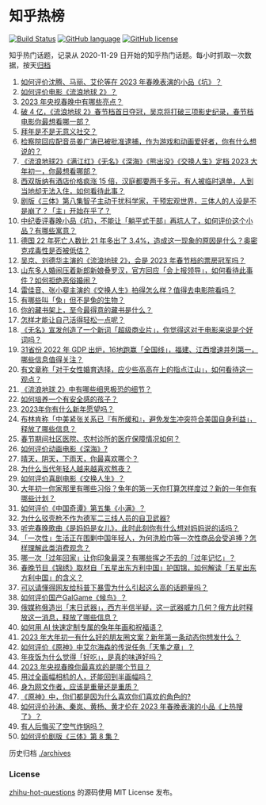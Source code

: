 # 知乎热榜
[![Build Status](https://github.com/ToWeLong/zhihu-hot-questions/workflows/CI/badge.svg)](https://github.com/ToWeLong/zhihu-hot-questions/actions)
[![GitHub language](https://img.shields.io/badge/language-golang-orange.svg)](https://golang.org/)
[![GitHub license](https://img.shields.io/github/license/ToWeLong/zhihu-hot-questions)](https://github.com/ToWeLong/zhihu-hot-questions/blob/main/LICENSE)

知乎热门话题，记录从 2020-11-29 日开始的知乎热门话题。每小时抓取一次数据，按天[归档](./archives)

<!-- BEGIN -->

1. [如何评价沈腾、马丽、艾伦等在 2023 年春晚表演的小品《坑》？](https://www.zhihu.com/question/579929925)
1. [如何评价电影《流浪地球 2》？](https://www.zhihu.com/question/578256937)
1. [2023 年央视春晚中有哪些亮点？](https://www.zhihu.com/question/579922250)
1. [破 4 亿，《流浪地球 2》春节档首日夺冠，吴京将打破三项影史纪录，春节档电影你最想看哪一部？](https://www.zhihu.com/question/579959074)
1. [拜年是不是无意义社交？](https://www.zhihu.com/question/579242642)
1. [检察院回应配音员姜广涛已被批准逮捕，作为游戏和动画爱好者，你有什么想说的？](https://www.zhihu.com/question/579728765)
1. [《流浪地球2》《满江红》《无名》《深海》《熊出没》《交换人生》定档 2023 大年初一，你最想看哪部？](https://www.zhihu.com/question/576459203)
1. [西双版纳有酒店价格疯涨 15 倍，汉庭都要两千多元，有人被临时退单，人到当地却无法入住，如何看待此事？](https://www.zhihu.com/question/579966387)
1. [剧版《三体》第八集智子主动干扰科学家，干预宏观世界，三体人的人设是不是崩了？「主」开始在乎了？](https://www.zhihu.com/question/579741420)
1. [中纪委评春晚小品《坑》，不能让「躺平式干部」再坑人了，如何评价这个小品？有哪些寓意？](https://www.zhihu.com/question/579946464)
1. [德国 22 年死亡人数比 21 年多出了 3.4%，造成这一现象的原因是什么？奥密克戎毒性是否被低估？](https://www.zhihu.com/question/578516316)
1. [吴京、刘德华主演的《流浪地球 2》，会是 2023 年春节档的票房冠军吗？](https://www.zhihu.com/question/579842517)
1. [山东多人婚闹压着新郎新娘叠罗汉，官方回应「会上报领导」，如何看待此事件？如何拒绝恶俗婚闹？](https://www.zhihu.com/question/579683878)
1. [雷佳音、张小斐主演的《交换人生》拍得怎么样？值得去电影院看吗？](https://www.zhihu.com/question/576643020)
1. [有哪些叫「兔」但不是兔的生物？](https://www.zhihu.com/question/579333091)
1. [你的藏书架上，至今最得意的藏书是什么？](https://www.zhihu.com/question/456543158)
1. [怎样才能让自己活得轻松一点呢？](https://www.zhihu.com/question/480803314)
1. [《无名》宣发创造了一个新词「超级商业片」，你觉得这对于电影来说是个好词吗？](https://www.zhihu.com/question/577308550)
1. [31省份 2022 年 GDP 出炉，16地跑赢「全国线」，福建、江西增速并列第一，哪些信息值得关注？](https://www.zhihu.com/question/579909943)
1. [有文章称「对于女性婚育选择，应少些高高在上的指点江山」，如何看待这一观点？](https://www.zhihu.com/question/579239635)
1. [《流浪地球 2》中有哪些细思极恐的细节？](https://www.zhihu.com/question/579842173)
1. [如何培养一个有安全感的孩子？](https://www.zhihu.com/question/572115143)
1. [2023年你有什么新年愿望吗？](https://www.zhihu.com/question/580043782)
1. [布林肯称「中美紧张关系已『有所缓和』，避免发生冲突符合美国自身利益」，释放了哪些信息？](https://www.zhihu.com/question/579911433)
1. [春节期间社区医院、农村诊所的医疗保障情况如何？](https://www.zhihu.com/question/579403276)
1. [如何评价动画电影《深海》?](https://www.zhihu.com/question/423913671)
1. [晴天，阴天，下雨天，你最喜欢哪个？](https://www.zhihu.com/question/576650184)
1. [为什么当代年轻人越来越喜欢熬夜？](https://www.zhihu.com/question/338576747)
1. [如何评价喜剧电影《交换人生》？](https://www.zhihu.com/question/579069389)
1. [大年初一你家那里有哪些习俗？兔年的第一天你打算怎样度过？新的一年你有哪些计划？](https://www.zhihu.com/question/579945939)
1. [如何评价《中国奇谭》第五集《小满》？](https://www.zhihu.com/question/578842314)
1. [为什么驳壳枪不作为德军二三线人员的自卫武器?](https://www.zhihu.com/question/561360382)
1. [听完春晚歌曲《是妈妈是女儿》，此时此刻你有什么想对妈妈说的话吗？](https://www.zhihu.com/question/579931570)
1. [「一次性」生活正在围剿中国年轻人，为何洗脸巾等一次性商品会受追捧？怎样理解此类消费观念？](https://www.zhihu.com/question/579603503)
1. [哪一次「过年回家」让你印象最深？有哪些挥之不去的「过年记忆」？](https://www.zhihu.com/question/579752480)
1. [春晚节目《锦绣》取材自「五星出东方利中国」护国锦，如何解读「五星出东方利中国」的含义？](https://www.zhihu.com/question/579933854)
1. [可以请懂得网友给科普下暴雪为什么引起这么高的话题量吗？](https://www.zhihu.com/question/579763349)
1. [如何评价国产GalGame《候鸟》？](https://www.zhihu.com/question/578262376)
1. [俄媒称俄造出「末日武器」，西方半信半疑，这一武器威力几何？俄方此时释放这一消息，释放了哪些信息？](https://www.zhihu.com/question/579378057)
1. [如何用 AI 快速定制专属的兔年年画和祝福语？](https://www.zhihu.com/question/579621798)
1. [2023 年大年初一有什么好的朋友圈文案？新年第一条动态你想发什么？](https://www.zhihu.com/question/579946074)
1. [如何评价《原神》中艾尔海森的传说任务「天隼之章」？](https://www.zhihu.com/question/579341423)
1. [年夜饭为什么觉得「好吃」，是真的味道好吗？](https://www.zhihu.com/question/579234234)
1. [2023 年央视春晚你最喜欢的是哪个节目？](https://www.zhihu.com/question/579922313)
1. [用过全画幅相机的人，还能回到半画幅吗？](https://www.zhihu.com/question/57069506)
1. [身为网文作者，应该是重量还是重质？](https://www.zhihu.com/question/579751403)
1. [《原神》中，你们都是因为什么喜欢你们喜欢的角色的?](https://www.zhihu.com/question/579562406)
1. [如何评价孙涛、秦岚、黄杨、黄才伦在 2023 年春晚表演的小品《上热搜了》？](https://www.zhihu.com/question/579923015)
1. [有人后悔买了空气炸锅吗？](https://www.zhihu.com/question/484831023)
1. [如何评价剧版《三体》第 8 集？](https://www.zhihu.com/question/579254626)

<!-- END -->

历史归档 [./archives](./archives)


### License
[zhihu-hot-questions](https://github.com/towelong/zhihu-hot-questions) 的源码使用 MIT License 发布。